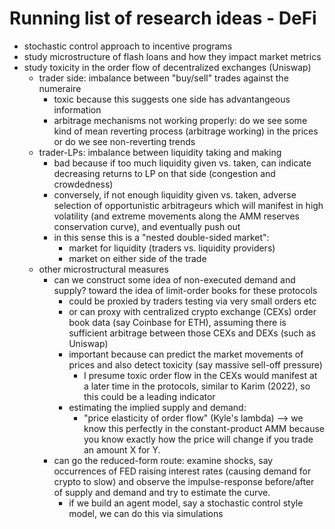 # Running list of research ideas - DeFi

- stochastic control approach to incentive programs
- study microstructure of flash loans and how they impact market metrics
- study toxicity in the order flow of decentralized exchanges (Uniswap)
  - trader side: imbalance between "buy/sell" trades against the numeraire
    - toxic because this suggests one side has advantangeous information
    - arbitrage mechanisms not working properly: do we see some kind of mean reverting process (arbitrage working) in the prices or do we see non-reverting trends
  - trader-LPs: imbalance between liquidity taking and making
    - bad because if too much liquidity given vs. taken, can indicate decreasing returns to LP on that side (congestion and crowdedness)
    - conversely, if not enough liquidity given vs. taken, adverse selection of opportunistic arbitrageurs which will manifest in high volatility (and extreme movements along the AMM reserves conservation curve), and eventually push out 
    - in this sense this is a "nested double-sided market":
      - market for liquidity (traders vs. liquidity providers)
      - market on either side of the trade
  - other microstructural measures
    - can we construct some idea of non-executed demand and supply? toward the idea of limit-order books for these protocols
      - could be proxied by traders testing via very small orders etc
      - or can proxy with centralized crypto exchange (CEXs) order book data (say Coinbase for ETH), assuming there is sufficient arbitrage between those CEXs and DEXs (such as Uniswap)
      - important because can predict the market movements of prices and also detect toxicity (say massive sell-off pressure)
        - I presume toxic order flow in the CEXs would manifest at a later time in the protocols, similar to Karim (2022), so this could be a leading indicator
      - estimating the implied supply and demand:
        - "price elasticity of order flow" (Kyle's lambda) --> we know this perfectly in the constant-product AMM because you know exactly how the price will change if you trade an amount X for Y.
    - can go the reduced-form route: examine shocks, say occurrences of FED raising interest rates (causing demand for crypto to slow) and observe the impulse-response before/after of supply and demand and try to estimate the curve.
      - if we build an agent model, say a stochastic control style model, we can do this via simulations
